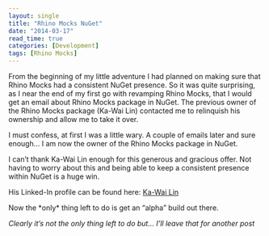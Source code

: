 ```yaml
---
layout: single
title: "Rhino Mocks NuGet"
date: "2014-03-17"
read_time: true
categories: [Development]
tags: [Rhino Mocks]
---
```


From the beginning of my little adventure I had planned on making sure that Rhino Mocks had a consistent NuGet presence. 
So it was quite surprising, as I near the end of my first go with revamping Rhino Mocks, that I would get an email about Rhino Mocks package in NuGet. 
The previous owner of the Rhino Mocks package (Ka-Wai Lin) contacted me to relinquish his ownership and allow me to take it over.

I must confess, at first I was a little wary. A couple of emails later and sure enough… I am now the owner of the Rhino Mocks package in NuGet.

I can’t thank Ka-Wai Lin enough for this generous and gracious offer. 
Not having to worry about this and being able to keep a consistent presence within NuGet is a huge win.

His Linked-In profile can be found here: [Ka-Wai Lin](http://nl.linkedin.com/pub/ka-wai-lin/0/a34/3a4)

Now the \*only\* thing left to do is get an “alpha” build out there.

_Clearly it’s not the only thing left to do but… I’ll leave that for another post_
